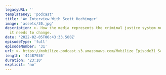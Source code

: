 ```yaml
---
legacyURL: ''
templateKey: 'podcast'
title: 'An Interview With Scott Hechinger'
image: 'assets/30.jpg'
description: >- How the media represents the criminal justice system now, and how
  it needs to change.
date: '2022-02-05T06:43:33.500Z'
episodeType: 'full'
episodeNumber: '31'
url: >- https://mobilize-podcast.s3.amazonaws.com/Mobilize_Episode31_ScottHechinger.mp3
length: '44487936'
duration: '23:10'
explicit: 'no'
---
```

